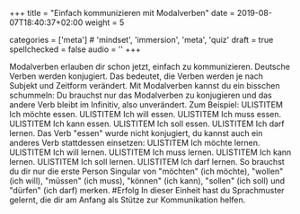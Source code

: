 +++
title = "Einfach kommunizieren mit Modalverben"
date =  2019-08-07T18:40:37+02:00
weight = 5

categories = ['meta'] # 'mindset', 'immersion', 'meta', 'quiz'
draft = true
spellchecked = false
audio = ''
+++

Modalverben erlauben dir schon jetzt, einfach zu kommunizieren.
Deutsche Verben werden konjugiert. Das bedeutet, die Verben werden je nach Subjekt und Zeitform verändert.
Mit Modalverben kannst du ein bisschen schummeln: Du brauchst nur das Modalverben zu konjugieren und das andere Verb bleibt im Infinitiv, also unverändert.
Zum Beispiel:
ULISTITEM Ich möchte essen.
ULISTITEM Ich will essen.
ULISTITEM Ich muss essen.
ULISTITEM Ich kann essen.
ULISTITEM Ich soll essen.
ULISTITEM Ich darf lernen.
Das Verb "essen" wurde nicht konjugiert, du kannst auch ein anderes Verb stattdessen einsetzen:
ULISTITEM Ich möchte lernen.
ULISTITEM Ich will lernen.
ULISTITEM Ich muss lernen.
ULISTITEM Ich kann lernen.
ULISTITEM Ich soll lernen.
ULISTITEM Ich darf lernen.
So brauchst du dir nur die erste Person Singular von "möchten" (ich möchte), "wollen" (ich will), "müssen" (ich muss), "können" (ich kann), "sollen" (ich soll) und "dürfen" (ich darf) merken.
#Erfolg In dieser Einheit hast du Sprachmuster gelernt, die dir am Anfang als Stütze zur Kommunikation helfen.